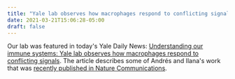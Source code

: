 ```yaml
---
title: "Yale lab observes how macrophages respond to conflicting signals"
date: 2021-03-21T15:06:28-05:00
draft: false
---
```


Our lab was featured in today's Yale Daily News: 
[Understanding our immune systems: Yale lab observes how macrophages respond to conflicting signals](https://yaledailynews.com/blog/2021/02/03/understanding-our-immune-systems-yale-lab-observes-how-macrophages-respond-to-conflicting-signals/). The article describes
some of Andrés and Ilana's work that was 
[recently published in Nature Communications](https://www.nature.com/articles/s41467-020-20540-2).
